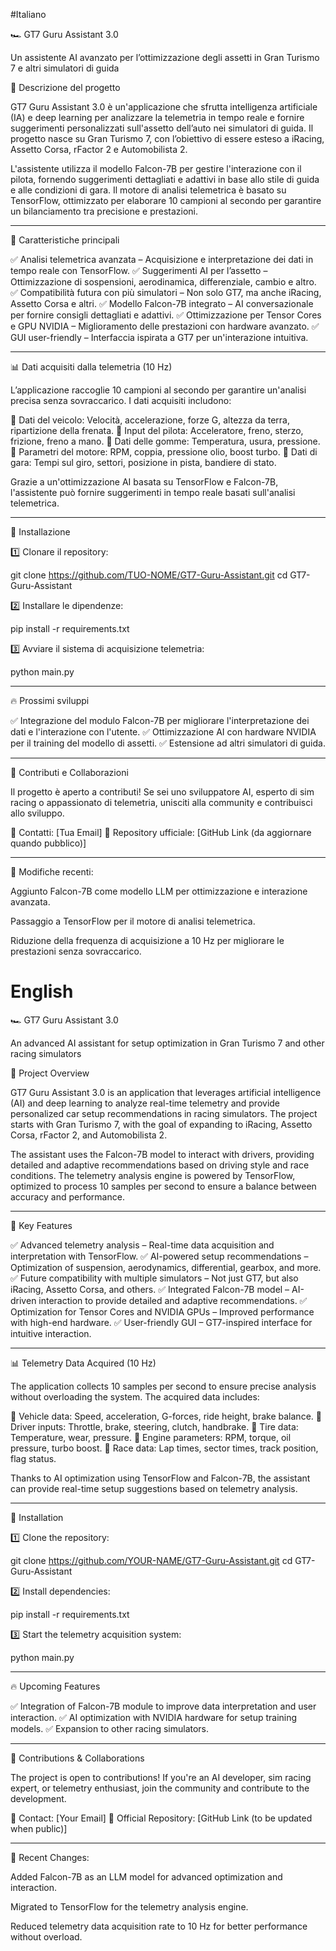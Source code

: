 #Italiano

🏎️ GT7 Guru Assistant 3.0

Un assistente AI avanzato per l’ottimizzazione degli assetti in Gran Turismo 7 e altri simulatori di guida

📌 Descrizione del progetto

GT7 Guru Assistant 3.0 è un'applicazione che sfrutta intelligenza artificiale (IA) e deep learning per analizzare la telemetria in tempo reale e fornire suggerimenti personalizzati sull'assetto dell’auto nei simulatori di guida. Il progetto nasce su Gran Turismo 7, con l’obiettivo di essere esteso a iRacing, Assetto Corsa, rFactor 2 e Automobilista 2.

L'assistente utilizza il modello Falcon-7B per gestire l'interazione con il pilota, fornendo suggerimenti dettagliati e adattivi in base allo stile di guida e alle condizioni di gara.
Il motore di analisi telemetrica è basato su TensorFlow, ottimizzato per elaborare 10 campioni al secondo per garantire un bilanciamento tra precisione e prestazioni.


---

🚀 Caratteristiche principali

✅ Analisi telemetrica avanzata – Acquisizione e interpretazione dei dati in tempo reale con TensorFlow.
✅ Suggerimenti AI per l’assetto – Ottimizzazione di sospensioni, aerodinamica, differenziale, cambio e altro.
✅ Compatibilità futura con più simulatori – Non solo GT7, ma anche iRacing, Assetto Corsa e altri.
✅ Modello Falcon-7B integrato – AI conversazionale per fornire consigli dettagliati e adattivi.
✅ Ottimizzazione per Tensor Cores e GPU NVIDIA – Miglioramento delle prestazioni con hardware avanzato.
✅ GUI user-friendly – Interfaccia ispirata a GT7 per un'interazione intuitiva.


---

📊 Dati acquisiti dalla telemetria (10 Hz)

L’applicazione raccoglie 10 campioni al secondo per garantire un'analisi precisa senza sovraccarico.
I dati acquisiti includono:

🔹 Dati del veicolo: Velocità, accelerazione, forze G, altezza da terra, ripartizione della frenata.
🔹 Input del pilota: Acceleratore, freno, sterzo, frizione, freno a mano.
🔹 Dati delle gomme: Temperatura, usura, pressione.
🔹 Parametri del motore: RPM, coppia, pressione olio, boost turbo.
🔹 Dati di gara: Tempi sul giro, settori, posizione in pista, bandiere di stato.

Grazie a un'ottimizzazione AI basata su TensorFlow e Falcon-7B, l'assistente può fornire suggerimenti in tempo reale basati sull'analisi telemetrica.


---

🔧 Installazione

1️⃣ Clonare il repository:

git clone https://github.com/TUO-NOME/GT7-Guru-Assistant.git
cd GT7-Guru-Assistant

2️⃣ Installare le dipendenze:

pip install -r requirements.txt

3️⃣ Avviare il sistema di acquisizione telemetria:

python main.py


---

🔥 Prossimi sviluppi

✅ Integrazione del modulo Falcon-7B per migliorare l'interpretazione dei dati e l'interazione con l'utente.
✅ Ottimizzazione AI con hardware NVIDIA per il training del modello di assetti.
✅ Estensione ad altri simulatori di guida.


---

🤝 Contributi e Collaborazioni

Il progetto è aperto a contributi! Se sei uno sviluppatore AI, esperto di sim racing o appassionato di telemetria, unisciti alla community e contribuisci allo sviluppo.

📩 Contatti: [Tua Email]
🔗 Repository ufficiale: [GitHub Link (da aggiornare quando pubblico)]


---

🔹 Modifiche recenti:

Aggiunto Falcon-7B come modello LLM per ottimizzazione e interazione avanzata.

Passaggio a TensorFlow per il motore di analisi telemetrica.

Riduzione della frequenza di acquisizione a 10 Hz per migliorare le prestazioni senza sovraccarico.


# English 

🏎️ GT7 Guru Assistant 3.0

An advanced AI assistant for setup optimization in Gran Turismo 7 and other racing simulators

📌 Project Overview

GT7 Guru Assistant 3.0 is an application that leverages artificial intelligence (AI) and deep learning to analyze real-time telemetry and provide personalized car setup recommendations in racing simulators. The project starts with Gran Turismo 7, with the goal of expanding to iRacing, Assetto Corsa, rFactor 2, and Automobilista 2.

The assistant uses the Falcon-7B model to interact with drivers, providing detailed and adaptive recommendations based on driving style and race conditions.
The telemetry analysis engine is powered by TensorFlow, optimized to process 10 samples per second to ensure a balance between accuracy and performance.


---

🚀 Key Features

✅ Advanced telemetry analysis – Real-time data acquisition and interpretation with TensorFlow.
✅ AI-powered setup recommendations – Optimization of suspension, aerodynamics, differential, gearbox, and more.
✅ Future compatibility with multiple simulators – Not just GT7, but also iRacing, Assetto Corsa, and others.
✅ Integrated Falcon-7B model – AI-driven interaction to provide detailed and adaptive recommendations.
✅ Optimization for Tensor Cores and NVIDIA GPUs – Improved performance with high-end hardware.
✅ User-friendly GUI – GT7-inspired interface for intuitive interaction.


---

📊 Telemetry Data Acquired (10 Hz)

The application collects 10 samples per second to ensure precise analysis without overloading the system.
The acquired data includes:

🔹 Vehicle data: Speed, acceleration, G-forces, ride height, brake balance.
🔹 Driver inputs: Throttle, brake, steering, clutch, handbrake.
🔹 Tire data: Temperature, wear, pressure.
🔹 Engine parameters: RPM, torque, oil pressure, turbo boost.
🔹 Race data: Lap times, sector times, track position, flag status.

Thanks to AI optimization using TensorFlow and Falcon-7B, the assistant can provide real-time setup suggestions based on telemetry analysis.


---

🔧 Installation

1️⃣ Clone the repository:

git clone https://github.com/YOUR-NAME/GT7-Guru-Assistant.git
cd GT7-Guru-Assistant

2️⃣ Install dependencies:

pip install -r requirements.txt

3️⃣ Start the telemetry acquisition system:

python main.py


---

🔥 Upcoming Features

✅ Integration of Falcon-7B module to improve data interpretation and user interaction.
✅ AI optimization with NVIDIA hardware for setup training models.
✅ Expansion to other racing simulators.


---

🤝 Contributions & Collaborations

The project is open to contributions! If you're an AI developer, sim racing expert, or telemetry enthusiast, join the community and contribute to the development.

📩 Contact: [Your Email]
🔗 Official Repository: [GitHub Link (to be updated when public)]


---

🔹 Recent Changes:

Added Falcon-7B as an LLM model for advanced optimization and interaction.

Migrated to TensorFlow for the telemetry analysis engine.

Reduced telemetry data acquisition rate to 10 Hz for better performance without overload.
